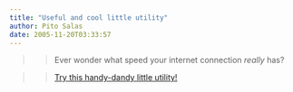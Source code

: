 ```yaml
---
title: "Useful and cool little utility"
author: Pito Salas
date: 2005-11-20T03:33:57
---
```



>>

>> Ever wonder what speed your internet connection _really_ has?

>>

>> [Try this handy-dandy little
utility!](<http://www.internetfrog.com/mypc/speedtest/>)


